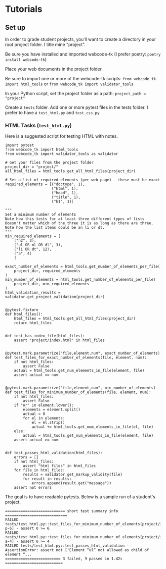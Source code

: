 # Tutorials

## Set up
In order to grade student projects, you'll want to create a directory in your root project folder. I title mine "project".

Be sure you have installed and imported webcode-tk (I prefer poetry: `poetry install webcode-tk`)

Place your web documents in the project folder.

Be sure to import one or more of the webcode-tk scripts:
`from webcode_tk import html_tools`
or
`from webcode_tk import validator_tools`

In your Python script, set the project folder as a path:
`project_path = "project"`

Create a `tests` folder.
Add one or more pytest files in the tests folder.
I prefer to have a `test_html.py` and `test_css.py`

### HTML Tasks (`test_html.py`)
Here is a suggested script for testing HTML with notes.
```
import pytest
from webcode_tk import html_tools
from webcode_tk import validator_tools as validator

# Get your files from the project folder
project_dir = "project/"
all_html_files = html_tools.get_all_html_files(project_dir)

# Set a list of required elements (per web page) - these must be exact
required_elements = [("doctype", 1),
                     ("html", 1),
                     ("head", 1),
                     ("title", 1),
                     ("h1", 1)]

"""
Set a minimum number of elements
Note how this tests for at least three different types of lists
Doesn't matter which of the three it is as long as there are three.
Note how the list items could be an li or dt.
"""
min_required_elements = [
    ("h2", 3),
    ("ul OR ol OR dl", 3),
    ("li OR dt", 12),
    ("a", 4)
    ]

exact_number_of_elements = html_tools.get_number_of_elements_per_file(
    project_dir, required_elements
)
min_number_of_elements = html_tools.get_number_of_elements_per_file(
    project_dir, min_required_elements
)
html_validation_results = validator.get_project_validation(project_dir)


@pytest.fixture
def html_files():
    html_files = html_tools.get_all_html_files(project_dir)
    return html_files


def test_has_index_file(html_files):
    assert "project/index.html" in html_files


@pytest.mark.parametrize("file,element,num", exact_number_of_elements)
def test_files_for_exact_number_of_elements(file, element, num):
    if not html_files:
        assert False
    actual = html_tools.get_num_elements_in_file(element, file)
    assert actual == num


@pytest.mark.parametrize("file,element,num", min_number_of_elements)
def test_files_for_minimum_number_of_elements(file, element, num):
    if not html_files:
        assert False
    if "or" in element.lower():
        elements = element.split()
        actual = 0
        for el in elements:
            el = el.strip()
            actual += html_tools.get_num_elements_in_file(el, file)
    else:
        actual = html_tools.get_num_elements_in_file(element, file)
    assert actual >= num


def test_passes_html_validation(html_files):
    errors = []
    if not html_files:
        assert "html files" in html_files
    for file in html_files:
        results = validator.get_markup_validity(file)
        for result in results:
            errors.append(result.get("message"))
    assert not errors

```
The goal is to have readable pytests. Below is a sample run of a student's project.
```
=========================== short test summary info ============================
FAILED tests/test_html.py::test_files_for_minimum_number_of_elements[project/index.html-p-6] - assert 0 >= 6
FAILED tests/test_html.py::test_files_for_minimum_number_of_elements[project/index.html-a-4] - assert 0 >= 4
FAILED tests/test_html.py::test_passes_html_validation - AssertionError: assert not ['Element “ul” not allowed as child of element “...
========================= 3 failed, 9 passed in 1.42s ==========================
```
